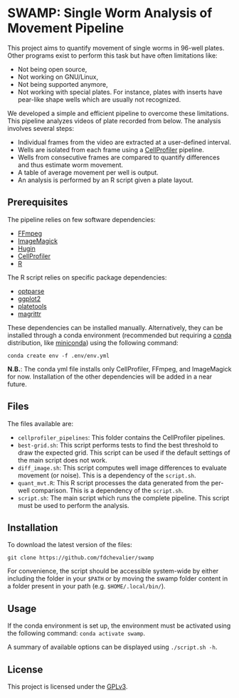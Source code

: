 # SWAMP: Single Worm Analysis of Movement Pipeline

This project aims to quantify movement of single worms in 96-well plates. Other programs exist to perform this task but have often limitations like:
* Not being open source,
* Not working on GNU/Linux,
* Not being supported anymore,
* Not working with special plates. For instance, plates with inserts have pear-like shape wells which are usually not recognized.

We developed a simple and efficient pipeline to overcome these limitations. This pipeline analyzes videos of plate recorded from below. The analysis involves several steps:
* Individual frames from the video are extracted at a user-defined interval.
* Wells are isolated from each frame using a [CellProfiler](https://cellprofiler.org/) pipeline.
* Wells from consecutive frames are compared to quantify differences and thus estimate worm movement.
* A table of average movement per well is output.
* An analysis is performed by an R script given a plate layout.


## Prerequisites

The pipeline relies on few software dependencies:
* [FFmpeg](https://ffmpeg.org/)
* [ImageMagick](https://imagemagick.org/index.php)
* [Hugin](http://hugin.sourceforge.net/)
* [CellProfiler](https://cellprofiler.org/)
* [R](https://www.r-project.org/)

The R script relies on specific package dependencies:
* [optparse](https://cran.r-project.org/web/packages/optparse/index.html)
* [ggplot2](https://cran.r-project.org/web/packages/ggplot2/index.html)
* [platetools](https://cran.r-project.org/web/packages/platetools/index.html)
* [magrittr](https://cran.r-project.org/web/packages/magrittr/index.html)

These dependencies can be installed manually. Alternatively, they can be installed through a conda environment (recommended but requiring a [conda](https://docs.conda.io/en/latest/) distribution, like [miniconda](https://docs.conda.io/en/latest/miniconda.html)) using the following command:
```
conda create env -f .env/env.yml
```

**N.B.**: The conda yml file installs only CellProfiler, FFmpeg, and ImageMagick for now. Installation of the other dependencies will be added in a near future.


## Files

The files available are:
* `cellprofiler_pipelines`: This folder contains the CellProfiler pipelines.
* `best-grid.sh`: This script performs tests to find the best threshold to draw the expected grid. This script can be used if the default settings of the main script does not work.
* `diff_image.sh`: This script computes well image differences to evaluate movement (or noise). This is a dependency of the `script.sh`.
* `quant_mvt.R`: This R script processes the data generated from the per-well comparison. This is a dependency of the `script.sh`.
* `script.sh`: The main script which runs the complete pipeline. This script must be used to perform the analysis.

<!-- Details about usage are available in the [documentation](Documentation/xxx.pdf). -->

## Installation

To download the latest version of the files:
```
git clone https://github.com/fdchevalier/swamp
```

For convenience, the script should be accessible system-wide by either including the folder in your `$PATH` or by moving the swamp folder content in a folder present in your path (e.g. `$HOME/.local/bin/`).

<!-- Details about usage are available in the [documentation](Documentation/xxx.pdf). -->

## Usage

If the conda environment is set up, the environment must be activated using the following command: `conda activate swamp`.

A summary of available options can be displayed using `./script.sh -h`.

<!-- Details about usage are available in the [documentation](Documentation/xxx.pdf). -->

## License

This project is licensed under the [GPLv3](LICENSE).
